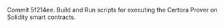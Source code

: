 Commit 5f214ee.                    Build and Run scripts for executing the Certora Prover on Solidity smart contracts.